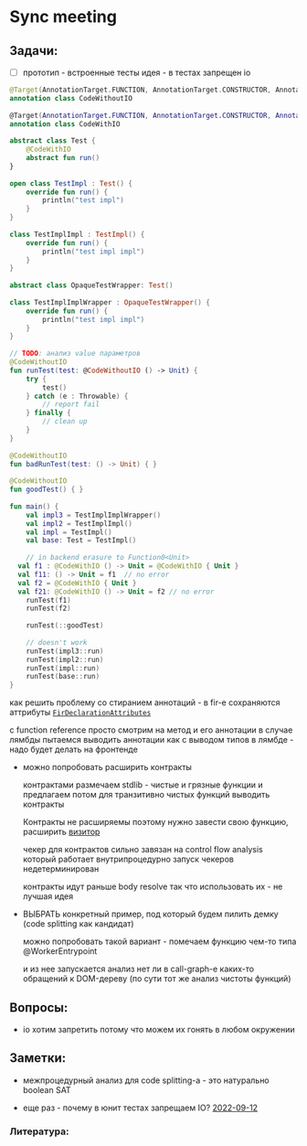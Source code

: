 # Sync meeting

## Задачи:

- [ ] прототип - встроенные тесты
  идея - в тестах запрещен io

```kotlin
@Target(AnnotationTarget.FUNCTION, AnnotationTarget.CONSTRUCTOR, AnnotationTarget.TYPE)  
annotation class CodeWithoutIO  
  
@Target(AnnotationTarget.FUNCTION, AnnotationTarget.CONSTRUCTOR, AnnotationTarget.TYPE)  
annotation class CodeWithIO  
  
abstract class Test {  
    @CodeWithIO  
    abstract fun run()  
}  
  
open class TestImpl : Test() {  
    override fun run() {  
        println("test impl")  
    }  
}  
  
class TestImplImpl : TestImpl() {  
    override fun run() {  
        println("test impl impl")  
    }  
}  
  
abstract class OpaqueTestWrapper: Test()  
  
class TestImplImplWrapper : OpaqueTestWrapper() {  
    override fun run() {  
        println("test impl impl")  
    }  
}  
  
// TODO: анализ value параметров  
@CodeWithoutIO  
fun runTest(test: @CodeWithoutIO () -> Unit) {  
    try {  
        test()  
    } catch (e : Throwable) {  
        // report fail  
    } finally {  
        // clean up  
    }  
}  
  
@CodeWithoutIO  
fun badRunTest(test: () -> Unit) { }  
  
@CodeWithoutIO  
fun goodTest() { }  
  
fun main() {  
    val impl3 = TestImplImplWrapper()  
    val impl2 = TestImplImpl()  
    val impl = TestImpl()  
    val base: Test = TestImpl()  
  
    // in backend erasure to Function0<Unit>  
  val f1 : @CodeWithIO () -> Unit = @CodeWithIO { Unit }  
  val f11: () -> Unit = f1  // no error
  val f2 = @CodeWithIO { Unit }  
  val f21: @CodeWithIO () -> Unit = f2 // no error
    runTest(f1)  
    runTest(f2)  
  
    runTest(::goodTest)  
  
    // doesn't work  
    runTest(impl3::run)
    runTest(impl2::run)  
    runTest(impl::run)  
    runTest(base::run)  
}
```

  как решить проблему со стиранием аннотаций - в fir-е сохраняются аттрибуты [`FirDeclarationAttributes`](https://github.com/JetBrains/kotlin/blob/master/compiler/fir/tree/src/org/jetbrains/kotlin/fir/declarations/FirDeclarationAttributes.kt)

  с function reference просто смотрим на метод и его аннотации
  в случае лямбды пытаемся выводить аннотации как с выводом типов в лямбде - надо будет делать на фронтенде

- можно попробовать расширить контракты

  контрактами размечаем stdlib - чистые и грязные функции и предлагаем потом для транзитивно чистых функций выводить контракты

  Контракты не расширяемы поэтому нужно завести свою функцию, расширить [визитор](compiler/fir/tree/src/org/jetbrains/kotlin/fir/contracts/description/ConeContractDescriptionVisitor.kt)

  чекер для контрактов сильно завязан на control flow analysis который работает внутрипроцедурно
  запуск чекеров недетерминирован

  контракты идут раньше body resolve так что использовать их - не лучшая идея

- ВЫБРАТЬ конкретный пример, под который будем пилить демку (code splitting как кандидат)

  можно попробовать такой вариант - помечаем функцию чем-то типа @WorkerEntrypoint

  и из нее запускается анализ нет ли в call-graph-е каких-то обращений к DOM-дереву (по сути тот же анализ чистоты функций)

## Вопросы:

- io хотим запретить потому что можем их гонять в любом окружении

## Заметки:

- межпроцедурный анализ для code splitting-а - это натурально boolean SAT

- еще раз - почему в юнит тестах запрещаем IO? [2022-09-12](./2022-09-12.md)

### Литература:

